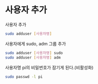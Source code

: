 # 사용자 추가 

사용자 추가
```bash
sudo adduser [사용자명]
```

사용자에게 sudo, adm 그룹 추가
```bash
sudo adduser [사용자명] sudo
sudo adduser [사용자명] adm
```

사용자명 pi의 비밀번호가 잠기게 된다.(비활성화)
```bash
sudo passwd -l pi
```